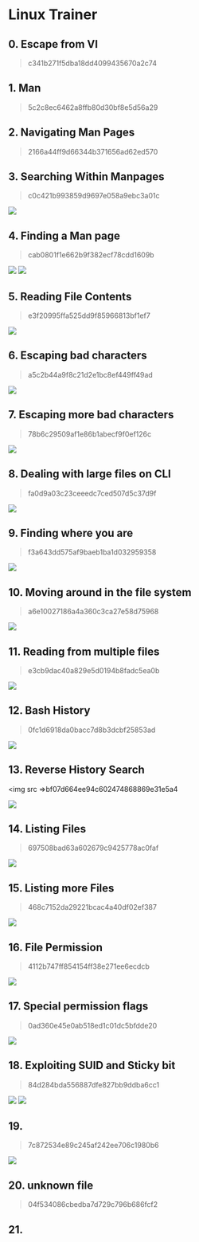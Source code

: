 # Linux Trainer

## 0. Escape from VI

>c341b271f5dba18dd4099435670a2c74

## 1. Man

>5c2c8ec6462a8ffb80d30bf8e5d56a29

## 2. Navigating Man Pages

>2166a44ff9d66344b371656ad62ed570

## 3. Searching Within Manpages

>c0c421b993859d9697e058a9ebc3a01c

<img src =https://i.imgur.com/0OLroT5.png>

## 4. Finding a Man page

>cab0801f1e662b9f382ecf78cdd1609b

<img src =https://i.imgur.com/rzKDoWy.png>

<img src =https://i.imgur.com/dZ8PMEF.png>

## 5. Reading File Contents

>e3f20995ffa525dd9f85966813bf1ef7

<img src =https://i.imgur.com/GlLkK8d.png>

## 6. Escaping bad characters

>a5c2b44a9f8c21d2e1bc8ef449ff49ad

<img src =https://i.imgur.com/Cyurckk.png>

## 7. Escaping more bad characters

>78b6c29509af1e86b1abecf9f0ef126c

<img src =https://i.imgur.com/Zb0yZHL.png>

## 8. Dealing with large files on CLI

>fa0d9a03c23ceeedc7ced507d5c37d9f 

<img src =https://i.imgur.com/5Ekp101.png>

## 9. Finding where you are

>f3a643dd575af9baeb1ba1d032959358

<img src =https://i.imgur.com/phlSbka.png>

## 10. Moving around in the file system

>a6e10027186a4a360c3ca27e58d75968

<img src =https://i.imgur.com/JWi5Tm9.png>

## 11. Reading from multiple files

>e3cb9dac40a829e5d0194b8fadc5ea0b

<img src =https://i.imgur.com/b0isTr5.png>

## 12. Bash History

>0fc1d6918da0bacc7d8b3dcbf25853ad

<img src =https://i.imgur.com/5dSmwAY.png>

## 13. Reverse History Search

<img src =>bf07d664ee94c602474868869e31e5a4

<img src =https://i.imgur.com/vi4sRt0.png>

## 14. Listing Files

>697508bad63a602679c9425778ac0faf

<img src =https://i.imgur.com/gfNhk3H.png>

## 15. Listing more Files

>468c7152da29221bcac4a40df02ef387

<img src =https://i.imgur.com/biF1ZmN.png>

## 16. File Permission

>4112b747ff854154ff38e271ee6ecdcb

<img src =https://i.imgur.com/5Bw41fX.png>

## 17. Special permission flags

>0ad360e45e0ab518ed1c01dc5bfdde20

<img src =https://i.imgur.com/ac3WTJ4.png>

## 18. Exploiting SUID and Sticky bit

>84d284bda556887dfe827bb9ddba6cc1

<img src =https://i.imgur.com/lgPpaUF.png>

<img src =https://i.imgur.com/JN8Kycq.png>

## 19. 

>7c872534e89c245af242ee706c1980b6

<img src =https://i.imgur.com/jkQsHNI.png>

## 20. unknown file

>04f534086cbedba7d729c796b686fcf2

## 21. 



